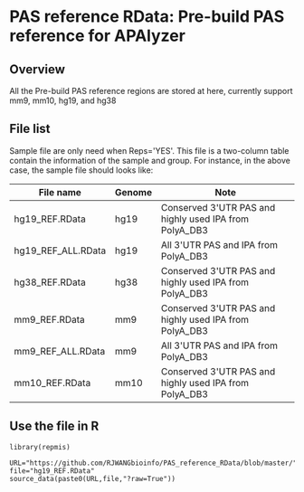 # PAS reference RData: Pre-build PAS reference for APAlyzer

## Overview
All the Pre-build PAS reference regions are stored at here, currently support mm9, mm10, hg19, and hg38

## File list
Sample file are only need when Reps='YES'. This file is a two-column table contain the information of the sample and group. For instance, in the above case, the sample file should looks like:

| File name | Genome | Note |
| --- | --- | --- |
| hg19_REF.RData | hg19 | Conserved 3'UTR PAS and highly used IPA from PolyA_DB3 |
| hg19_REF_ALL.RData | hg19 | All 3'UTR PAS and IPA from PolyA_DB3 |
| hg38_REF.RData | hg38 | Conserved 3'UTR PAS and highly used IPA from PolyA_DB3 |
| mm9_REF.RData | mm9 | Conserved 3'UTR PAS and highly used IPA from PolyA_DB3 |
| mm9_REF_ALL.RData | mm9 | All 3'UTR PAS and IPA from PolyA_DB3 |
| mm10_REF.RData | mm10 | Conserved 3'UTR PAS and highly used IPA from PolyA_DB3 |

## Use the file in R
```
library(repmis)

URL="https://github.com/RJWANGbioinfo/PAS_reference_RData/blob/master/"
file="hg19_REF.RData"
source_data(paste0(URL,file,"?raw=True"))
```